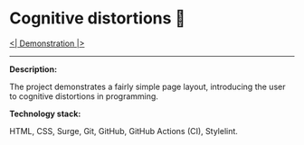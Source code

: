 Сognitive distortions :art:
=======
<!--
### Hexlet tests and linter status:
[![Actions Status](https://github.com/hexletart/layout-designer-project-lvl1/workflows/hexlet-check/badge.svg)](https://github.com/hexletart/layout-designer-project-lvl1/actions)
-->

[<| Demonstration |>](http://layout-designer-project-lvl1-14032021.surge.sh/)

----

**Description:**

The project demonstrates a fairly simple page layout, introducing the user to cognitive distortions in programming.

**Technology stack:**

HTML, CSS, Surge, Git, GitHub, GitHub Actions (CI), Stylelint.
